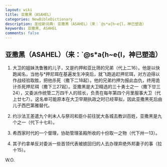 ```yaml
---
layout: wiki
title: 亚撒黑（ASAHEL）
categories: NewBibleDictionary
description: 圣经新词典: 亚撒黑（ASAHEL）（来：`@s*a{h~e{l，神已塑造）
keywords: 亚撒黑, ASAHEL
comments: false
---
```


## 亚撒黑（ASAHEL）（来：`@s*a{h~e{l，神已塑造）

1. 大卫的姐妹洗鲁雅的儿子，又是约押和亚比筛的兄弟（代上二16）。他是以快跑闻名，当他与*押尼珥在基遍发生冲突后，就飞跑追赶押尼珥，对方迫得以作战经验取胜，把他杀死（撒下二18起）。他的兄弟约押为报此血仇，终用诡计杀死押尼珥（撒下三27起）。亚撒黑是大卫精选的三十勇士之一（撒下廿三24），又委派作统管二万四千人的班长，负责在每年第四个月里服事大卫（代上廿七7）。这名单可能原本在大卫早期执政之时已经草拟，因此亚撒黑死后由儿子西巴第雅替代。

2. 约沙法王差遣九个利未人与祭司和臣仆前往犹大各城去教训百姓，亚撒黑是九个之一（代下十七8）。

3. 希西家时代的一个督理，协助管理圣殿所收的十份取一之物（代下卅一13）。

4. 其子约拿单反对委派一些首领代表被掳回归的人去办理弃绝外邦妻子的事（拉十15）。

W.O.






